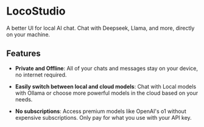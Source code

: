 # LocoStudio

A better UI for local AI chat. Chat with Deepseek, Llama, and more, directly on your machine.

## Features

- **Private and Offline**: All of your chats and messages stay on your device, no internet required.

- **Easily switch between local and cloud models**: Chat with Local models with Ollama or choose more powerful models in the cloud based on your needs.

- **No subscriptions**: Access premium models like OpenAI's o1 without expensive subscriptions. Only pay for what you use with your API key.
